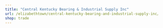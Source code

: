 ```yaml
---
title: "Central Kentucky Bearing & Industrial Supply Inc"
url: /elizabethtown/central-kentucky-bearing-and-industrial-supply-inc/
shop: trade
---
```

